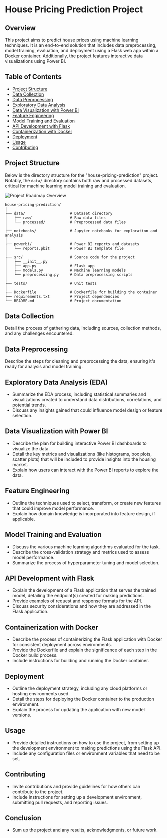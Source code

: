 
# House Pricing Prediction Project

## Overview

This project aims to predict house prices using machine learning techniques. It is an end-to-end solution that includes data preprocessing, model training, evaluation, and deployment using a Flask web app within a Docker container. Additionally, the project features interactive data visualizations using Power BI.

## Table of Contents

- [Project Structure](#project-structure)
- [Data Collection](#data-collection)
- [Data Preprocessing](#data-preprocessing)
- [Exploratory Data Analysis](#exploratory-data-analysis)
- [Data Visualization with Power BI](#data-visualization-with-power-bi)
- [Feature Engineering](#feature-engineering)
- [Model Training and Evaluation](#model-training-and-evaluation)
- [API Development with Flask](#api-development-with-flask)
- [Containerization with Docker](#containerization-with-docker)
- [Deployment](#deployment)
- [Usage](#usage)
- [Contributing](#contributing)

## Project Structure

Below is the directory structure for the "house-pricing-prediction" project. Notably, the `data/` directory contains both raw and processed datasets, critical for machine learning model training and evaluation.

![Project Roadmap Overview](image_link_here) <!-- Replace `image_link_here` with the actual URL of your image -->

```plaintext
house-pricing-prediction/
│
├── data/                    # Dataset directory
│   ├── raw/                 # Raw data files
│   └── processed/           # Preprocessed data files
│
├── notebooks/               # Jupyter notebooks for exploration and analysis
│
├── powerbi/                 # Power BI reports and datasets
│   └── reports.pbit         # Power BI template file
│
├── src/                     # Source code for the project
│   ├── __init__.py
│   ├── app.py               # Flask app
│   ├── models.py            # Machine learning models
│   └── preprocessing.py     # Data preprocessing scripts
│
├── tests/                   # Unit tests
│
├── Dockerfile               # Dockerfile for building the container
├── requirements.txt         # Project dependencies
└── README.md                # Project documentation
```

## Data Collection

Detail the process of gathering data, including sources, collection methods, and any challenges encountered.

## Data Preprocessing

Describe the steps for cleaning and preprocessing the data, ensuring it's ready for analysis and model training.

## Exploratory Data Analysis (EDA)

- Summarize the EDA process, including statistical summaries and visualizations created to understand data distributions, correlations, and potential trends.
- Discuss any insights gained that could influence model design or feature selection.

## Data Visualization with Power BI

- Describe the plan for building interactive Power BI dashboards to visualize the data.
- Detail the key metrics and visualizations (like histograms, box plots, scatter plots) that will be included to provide insights into the housing market.
- Explain how users can interact with the Power BI reports to explore the data.

## Feature Engineering

- Outline the techniques used to select, transform, or create new features that could improve model performance.
- Explain how domain knowledge is incorporated into feature design, if applicable.

## Model Training and Evaluation

- Discuss the various machine learning algorithms evaluated for the task.
- Describe the cross-validation strategy and metrics used to assess model performance.
- Summarize the process of hyperparameter tuning and model selection.

## API Development with Flask

- Explain the development of a Flask application that serves the trained model, detailing the endpoint(s) created for making predictions.
- Provide examples of request and response formats for the API.
- Discuss security considerations and how they are addressed in the Flask application.

## Containerization with Docker

- Describe the process of containerizing the Flask application with Docker for consistent deployment across environments.
- Provide the Dockerfile and explain the significance of each step in the Docker build process.
- Include instructions for building and running the Docker container.

## Deployment

- Outline the deployment strategy, including any cloud platforms or hosting environments used.
- Detail the steps for deploying the Docker container to the production environment.
- Explain the process for updating the application with new model versions.

## Usage

- Provide detailed instructions on how to use the project, from setting up the development environment to making predictions using the Flask API.
- Include any configuration files or environment variables that need to be set.

## Contributing

- Invite contributions and provide guidelines for how others can contribute to the project.
- Include instructions for setting up a development environment, submitting pull requests, and reporting issues.

## Conclusion

- Sum up the project and any results, acknowledgments, or future work.


